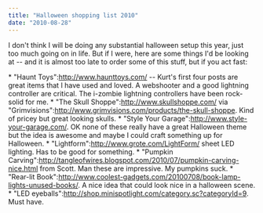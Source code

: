 ```yaml
---
title: "Halloween shopping list 2010"
date: "2010-08-28"
---
```


I don't think I will be doing any substantial halloween setup this year, just too much going on in life. But if I were, here are some things I'd be looking at -- and it is almost too late to order some of this stuff, but if you act fast:

\* "Haunt Toys":http://www.haunttoys.com/ -- Kurt's first four posts are great items that I have used and loved. A webshooter and a good lightning controller are critical. The i-zombie lightning controllers have been rock-solid for me. \* "The Skull Shoppe":http://www.skullshoppe.com/ via "Grimvisions":http://www.grimvisions.com/products/the-skull-shoppe. Kind of pricey but great looking skulls. \* "Style Your Garage":http://www.style-your-garage.com/. OK none of these really have a great Halloween theme but the idea is awesome and maybe I could craft something up for Halloween. \* "Lightform":http://www.grote.com/LightForm/ sheet LED lighting. Has to be good for something. \* "Pumpkin Carving":http://tangleofwires.blogspot.com/2010/07/pumpkin-carving-nice.html from Scott. Man these are impressive. My pumpkins suck. \* "Rear-lit Book":http://www.coolest-gadgets.com/20100708/book-lamp-lights-unused-books/. A nice idea that could look nice in a halloween scene. \* "LED eyeballs":http://shop.minispotlight.com/category.sc?categoryId=9. Must have.

